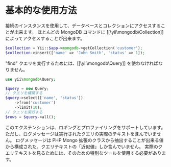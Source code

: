 基本的な使用方法
================

接続のインスタンスを使用して、データベースとコレクションにアクセスすることが出来ます。
ほとんどの MongoDB コマンドに [[\yii\mongodb\Collection]] によってアクセスすることが出来ます。

```php
$collection = Yii::$app->mongodb->getCollection('customer');
$collection->insert(['name' => 'John Smith', 'status' => 1]);
```

"find" クエリを実行するためには、[[\yii\mongodb\Query]] を使わなければなりません。

```php
use yii\mongodb\Query;

$query = new Query;
// クエリを構築する
$query->select(['name', 'status'])
    ->from('customer')
    ->limit(10);
// クエリを実行する
$rows = $query->all();
```

このエクステンションは、ロギングとプロファイリングをサポートしています。
ただし、ログメッセージは実行されたクエリの実際のテキストを含んでいません。
ログメッセージは PHP Mongo 拡張のクラスから抽出することが出来る値から構成された、クエリテキストの「近似値」しか含んでいません。
実際のクエリテキストを見るためには、そのための特別なツールを使用する必要があります。
